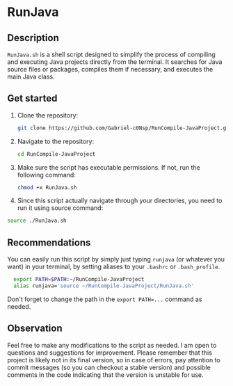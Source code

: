 # RunJava
## Description

`RunJava.sh` is a shell script designed to simplify the process of compiling and executing Java projects directly from the terminal. It searches for Java source files or packages, compiles them if necessary, and executes the main Java class.

## Get started

1. Clone the repository:
    ```bash
    git clone https://github.com/Gabriel-c0Nsp/RunCompile-JavaProject.git
    ```

2. Navigate to the repository:
    ```bash
    cd RunCompile-JavaProject
    ```

3. Make sure the script has executable permissions. If not, run the following command:
   ```bash
   chmod +x RunJava.sh
   ```

4. Since this script actually navigate through your directories, you need to run it using source command:
  ```bash
  source ./RunJava.sh
```
## Recommendations
You can easily run this script by simply just typing `runjava` (or whatever you want) in your terminal, by setting aliases to your `.bashrc` or `.bash_profile`.
```bash
  export PATH=$PATH:~/RunCompile-JavaProject
  alias runjava='source ~/RunCompile-JavaProject/RunJava.sh'
```
Don't forget to change the path in the `export PATH=...` command as needed.

## Observation
Feel free to make any modifications to the script as needed. I am open to questions and suggestions for improvement. Please remember that this project is likely not in its final version, so in case of errors, pay attention to commit messages (so you can checkout a stable version) and possible comments in the code indicating that the version is unstable for use.
